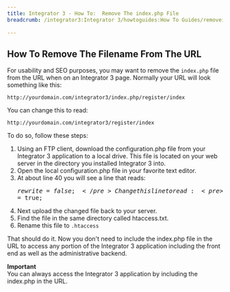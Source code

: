 ```yaml
---
title: Integrator 3 - How To:  Remove The index.php File 
breadcrumb: /integrator3:Integrator 3/howtoguides:How To Guides/removeindexfile:Remove The index.php File
 
---
```


## How To Remove The Filename From The URL

For usability and SEO purposes, you may want to remove the `index.php` file from the URL when on an Integrator 3 page.  Normally your URL will look something like this:

`http://yourdomain.com/integrator3/index.php/register/index`

You can change this to read:

`http://yourdomain.com/integrator3/register/index`

To do so, follow these steps:

1. Using an FTP client, download the configuration.php file from your Integrator 3 application to a local drive. This file is located on your web server in the directory you installed Integrator 3 into.
2. Open the local configuration.php file in your favorite text editor.
3. At about line 40 you will see a line that reads:<pre>$rewrite = false;</pre>Change this line to read:<pre>$rewrite = true;</pre>
4. Next upload the changed file back to your server.
5. Find the file in the same directory called htaccess.txt.
6. Rename this file to `.htaccess`

That should do it. Now you don't need to include the index.php file in the URL to access any portion of the Integrator 3 application including the front end as well as the administrative backend.

<div class="alert alert-warning"><strong>Important</strong><br/>
You can always access the Integrator 3 application by including the index.php in the URL.
</div>
